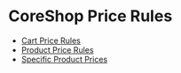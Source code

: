 # CoreShop Price Rules

- [Cart Price Rules](./01_Cart_Price_Rules.md)
- [Product Price Rules](./02_Product_Price_Rules.md)
- [Specific Product Prices](./03_Specific_Product_Prices.md)